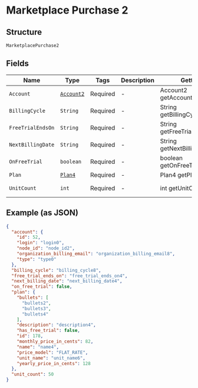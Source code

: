 
# Marketplace Purchase 2

## Structure

`MarketplacePurchase2`

## Fields

| Name | Type | Tags | Description | Getter | Setter |
|  --- | --- | --- | --- | --- | --- |
| `Account` | [`Account2`](../../doc/models/account-2.md) | Required | - | Account2 getAccount() | setAccount(Account2 account) |
| `BillingCycle` | `String` | Required | - | String getBillingCycle() | setBillingCycle(String billingCycle) |
| `FreeTrialEndsOn` | `String` | Required | - | String getFreeTrialEndsOn() | setFreeTrialEndsOn(String freeTrialEndsOn) |
| `NextBillingDate` | `String` | Required | - | String getNextBillingDate() | setNextBillingDate(String nextBillingDate) |
| `OnFreeTrial` | `boolean` | Required | - | boolean getOnFreeTrial() | setOnFreeTrial(boolean onFreeTrial) |
| `Plan` | [`Plan4`](../../doc/models/plan-4.md) | Required | - | Plan4 getPlan() | setPlan(Plan4 plan) |
| `UnitCount` | `int` | Required | - | int getUnitCount() | setUnitCount(int unitCount) |

## Example (as JSON)

```json
{
  "account": {
    "id": 52,
    "login": "login0",
    "node_id": "node_id2",
    "organization_billing_email": "organization_billing_email8",
    "type": "type0"
  },
  "billing_cycle": "billing_cycle8",
  "free_trial_ends_on": "free_trial_ends_on4",
  "next_billing_date": "next_billing_date4",
  "on_free_trial": false,
  "plan": {
    "bullets": [
      "bullets2",
      "bullets3",
      "bullets4"
    ],
    "description": "description4",
    "has_free_trial": false,
    "id": 178,
    "monthly_price_in_cents": 82,
    "name": "name4",
    "price_model": "FLAT_RATE",
    "unit_name": "unit_name6",
    "yearly_price_in_cents": 128
  },
  "unit_count": 50
}
```

